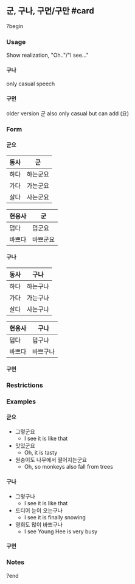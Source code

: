 ## 군, 구나, 구먼/구만 #card
?begin
### Usage
Show realization, "Oh.."/"I see..."
#### 구나
only casual speech
#### 구먼
older version 군
also only casual but can add (요)
### Form
#### 군요

| 동사  | 군    |
| --- | ---- |
| 하다  | 하는군요 |
| 가다  | 가는군요 |
| 살다  | 사는군요 |

| 현용사 | 군    |
| --- | ---- |
| 덥다  | 덥군요  |
| 바쁘다 | 바쁘군요 |
#### 구나

| 동사  | 구나   |
| --- | ---- |
| 하다  | 하는구나 |
| 가다  | 가는구나 |
| 살다  | 사는구나 |

| 현용사 | 구나   |
| --- | ---- |
| 덥다  | 덥구나  |
| 바쁘다 | 바쁘구나 |
#### 구먼
### Restrictions
### Examples
#### 군요
* 그렇군요
	* I see it is like that
* 맛있군요
	* Oh, it is tasty
* 원숭이도 나무에서 떨어지는군요
	* Oh, so monkeys also fall from trees
#### 구나
* 그렇구나
	* I see it is like that
* 드디어 눈이 오는구나
	* I see it is finally snowing
* 영희도 많이 바쁘구나
	* I see Young Hee is very busy

#### 구먼

### Notes
?end
